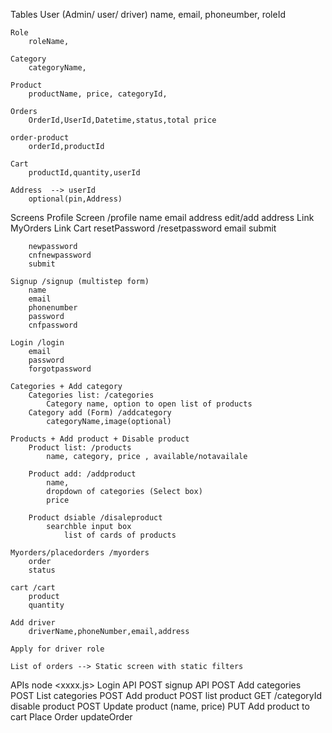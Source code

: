 Tables 
    User (Admin/ user/ driver)
        name, email, phoneumber, roleId

    Role 
        roleName,

    Category 
        categoryName,

    Product 
        productName, price, categoryId,

    Orders 
        OrderId,UserId,Datetime,status,total price
    
    order-product
        orderId,productId

    Cart
        productId,quantity,userId 

    Address  --> userId 
        optional(pin,Address)

Screens 
    Profile Screen /profile
        name
        email
        address
            edit/add address
        Link MyOrders
        Link Cart
    resetPassword /resetpassword
        email
        submit

        newpassword
        cnfnewpassword
        submit

    Signup /signup (multistep form)
        name 
        email 
        phonenumber 
        password
        cnfpassword

    Login /login
        email 
        password 
        forgotpassword

    Categories + Add category
        Categories list: /categories
            Category name, option to open list of products
        Category add (Form) /addcategory
            categoryName,image(optional)

    Products + Add product + Disable product 
        Product list: /products
            name, category, price , available/notavailale

        Product add: /addproduct
            name, 
            dropdown of categories (Select box)
            price 
 
        Product dsiable /disaleproduct
            searchble input box
                list of cards of products

    Myorders/placedorders /myorders
        order
        status

    cart /cart
        product
        quantity

    Add driver 
        driverName,phoneNumber,email,address

    Apply for driver role 

    List of orders --> Static screen with static filters 


APIs
    node <xxxx.js> 
    Login API POST
    signup API POST
    Add categories POST
    List categories POST
    Add product POST
    list product GET /categoryId
    disable product POST
    Update product (name, price) PUT
    Add product to cart
    Place Order
    updateOrder
